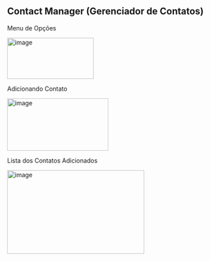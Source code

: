 ## Contact Manager (Gerenciador de Contatos)

<p> Menu de Opções</p>
<img width="200" height="95" alt="image" src="https://github.com/user-attachments/assets/74a003ef-6b7f-4823-b578-d27370fd7000" />

<p>Adicionando Contato</p>
<img width="234" height="121" alt="image" src="https://github.com/user-attachments/assets/7f9b3955-c336-4058-8453-0d151af88b18" />

<p>Lista dos Contatos Adicionados</p>
<img width="317" height="193" alt="image" src="https://github.com/user-attachments/assets/7cae05a7-d524-4e30-b8f8-5e7ba4a7497a" />
